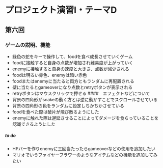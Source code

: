 # プロジェクト演習Ⅰ・テーマD
## 第六回
### ゲームの説明、機能
- 緑色の蛇をキーで操作して、foodを食べ成長させていくゲーム
- foodに接触すると自身の点数が増加され難易度が上がっていく
- enemyに接触すると自身の速度と大きさ、点数が減少される
- foodは明るい赤色、enemyは暗い赤色
- foodまたはenemyに当たると両方ともランダムに再配置される
- 壁に当たるとgameoverになり点数とretryボタンが表示される
- retryボタンはマウスクリックで押せる
####　エフェクトなどについて
- 背景の四角形がsnakeの動く方とは逆に動かすことでスクロールさせている
- 背景の四角形の色をランダムに設定しちかちかさせている
- foodを食べた際は破片が飛び散るようにした
- enemyに触れた際は遅延させることによってダメージを食らっていることを認識できるようにした
##### to do
- HPバーを作りenemyに三回当たったらgameoverなどの使用を追加したい
- マリオでいうファイヤーフラワーのようなアイテムなどの機能を追加してみたい